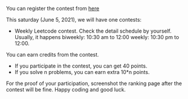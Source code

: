 You can register the contest from [here](https://leetcode.com/contest/)

This saturday (June 5, 2021), we will have one contests:
- Weekly Leetcode contest.
Check the detail schedule by yourself. Usually, it happens biweekly: 10:30 am to 12:00
weekly: 10:30 pm to 12:00.

You can earn credits from the contest.
- If you participate in the contest, you can get 40 points.
- If you solve n problems, you can earn extra 10*n points.


For the proof of your participation, screenshot the ranking page after the contest will 
be fine. Happy coding and good luck. 
